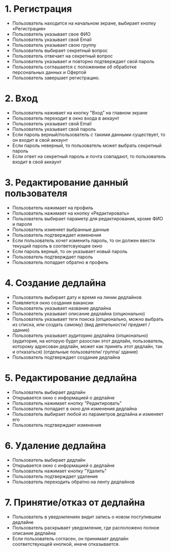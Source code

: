 # 1. **Регистрация**
* Пользователь находится на начальном экране, выбирает кнопку «Регистрация»
* Пользователь указывает свое ФИО
* Пользователь указывает свой Email
* Пользователь указывает свою группу
* Пользователь выбирает секретный вопрос
* Пользователь отвечает на секретный вопрос
* Пользователь указывает и повторно подтверждает свой пароль
* Пользователь соглашается с положением об обработке персональных данных и Офертой
* Пользователь завершает регистрацию.
# 2. **Вход**
* Пользователь наживает на кнопку "Вход" на главном экране
* Пользователь переходит в окно входа в аккаунт 
* Пользователь указывает свой Email
* Пользователь указывает свой пароль
* Если пароль верный/пользователь с такими данными существует, то он входит в свой аккаунт
* Если пароль неверный, то пользователь может выбрать секретный пароль
* Если ответ на секретный пароль и почта совпадают, то пользователь входит в свой аккаунт
# 3. **Редактирование данный пользователя**
* Пользователь нажимает на профиль
* Пользователь нажимает на кнопку «Редактировать»
* Пользователь выбирает параметр для редактирования, кроме ФИО и пароля
* Пользователь изменяет выбранные данные
* Пользователь подтверждает изменения 
* Если пользователь хочет изменить пароль, то он должен ввести текущий пароль в соответсвующее окно
* Если пароль верный, то он указывает новый пароль
* Пользователь подтверждает пароль
* Пользователь попадает обратно в профиль
# 4. **Создание дедлайна** 
* Пользователь выбирает дату и время на линии дедлайнов
* Появляется окно создания вакансии
* Пользователь указывает название дедлайна
* Пользователь указывает описание дедлайна (опционально)
* Пользователь указывает теги поиска (опционально, можно выбрать из списка, или создать самому) (вид деятельности/ предмет / здание)
* Пользователь указывает аудиторию дедлайна (опционально) (аудитория, на которую будет разослан этот дедлайн, пользователь, которому адресован дедлайн, может как принять этот дедлайн, так и отказаться) (отдельные пользователи/ группа/ здание)
* Пользователь подтверждает создание дедлайна
# 5. **Редактирование дедлайна**
* Пользователь выбирает дедлайн 
* Открывается окно с информацией о дедлайне
* Пользователь нажимает кнопку "Редактировать"
* Пользователь попадает в окно для изменения дедлайна
* Пользователь выбирает любой из параметров дедлайна и изменяет его
* Пользователь подтверждает изменения
# 6. **Удаление дедлайна**
* Пользователь выбирает дедлайн
* Открывается окно с информацией о дедлайне
* Пользователь нажимает кнопку "Удалить"
* Пользователь подтверждает удаление
* Пользователь переходить обратно на ленту дедлайнов
# 7. **Принятие/отказ от дедлайна**
* Пользователь в уведомлениях видит запись о новом поступившем дедлайне
* Пользователь раскрывает уведомление, где расположено полное описание дедлайна
* Если пользователь согласен, он принимает дедлайн соответствующей кнопкой, иначе отказывается.

